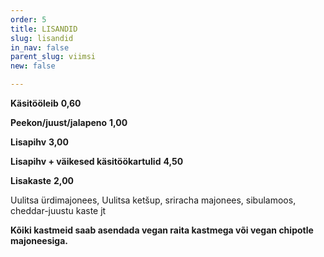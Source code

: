 ```yaml
---
order: 5
title: LISANDID
slug: lisandid
in_nav: false
parent_slug: viimsi
new: false

---
```

**Käsitööleib** **0,60**

**Peekon/juust/jalapeno** **1,00**

**Lisapihv** **3,00**

**Lisapihv + väikesed käsitöökartulid** **4,50**

**Lisakaste** **2,00**

Uulitsa ürdimajonees, Uulitsa ketšup, sriracha majonees, sibulamoos, cheddar-juustu kaste jt

**Kõiki kastmeid saab asendada vegan raita kastmega või vegan chipotle majoneesiga.** 